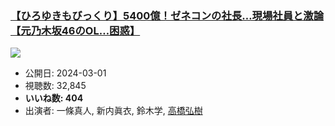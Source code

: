 ### [【ひろゆきもびっくり】5400億！ゼネコンの社長…現場社員と激論【元乃木坂46のOL…困惑】](https://www.youtube.com/watch?v=05OeVM-hTWo)
[![](https://img.youtube.com/vi/05OeVM-hTWo/sddefault.jpg)](https://www.youtube.com/watch?v=05OeVM-hTWo)
-   公開日: 2024-03-01
-   視聴数: 32,845
-   **いいね数: 404**
-   出演者: 一條真人, 新内眞衣, 鈴木学, [高橋弘樹](/rehacq_fan/people/高橋弘樹 "wikilink")
